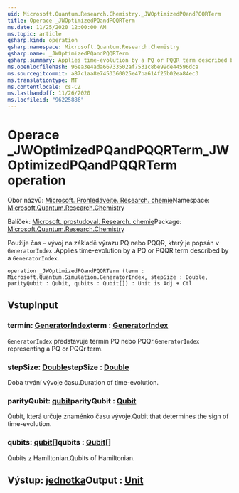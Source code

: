 ```yaml
---
uid: Microsoft.Quantum.Research.Chemistry._JWOptimizedPQandPQQRTerm
title: Operace _JWOptimizedPQandPQQRTerm
ms.date: 11/25/2020 12:00:00 AM
ms.topic: article
qsharp.kind: operation
qsharp.namespace: Microsoft.Quantum.Research.Chemistry
qsharp.name: _JWOptimizedPQandPQQRTerm
qsharp.summary: Applies time-evolution by a PQ or PQQR term described by a `GeneratorIndex`.
ms.openlocfilehash: 96ea3e4ada66733502af7531c8be99de44596dca
ms.sourcegitcommit: a87c1aa8e7453360025e47ba614f25b02ea84ec3
ms.translationtype: MT
ms.contentlocale: cs-CZ
ms.lasthandoff: 11/26/2020
ms.locfileid: "96225886"
---
```

# <a name="_jwoptimizedpqandpqqrterm-operation"></a><span data-ttu-id="8c6b0-102">Operace _JWOptimizedPQandPQQRTerm</span><span class="sxs-lookup"><span data-stu-id="8c6b0-102">_JWOptimizedPQandPQQRTerm operation</span></span>

<span data-ttu-id="8c6b0-103">Obor názvů: [Microsoft. Prohledávejte. Research. chemie](xref:Microsoft.Quantum.Research.Chemistry)</span><span class="sxs-lookup"><span data-stu-id="8c6b0-103">Namespace: [Microsoft.Quantum.Research.Chemistry](xref:Microsoft.Quantum.Research.Chemistry)</span></span>

<span data-ttu-id="8c6b0-104">Balíček: [Microsoft. prostudoval. Research. chemie](https://nuget.org/packages/Microsoft.Quantum.Research.Chemistry)</span><span class="sxs-lookup"><span data-stu-id="8c6b0-104">Package: [Microsoft.Quantum.Research.Chemistry](https://nuget.org/packages/Microsoft.Quantum.Research.Chemistry)</span></span>


<span data-ttu-id="8c6b0-105">Použije čas – vývoj na základě výrazu PQ nebo PQQR, který je popsán v `GeneratorIndex` .</span><span class="sxs-lookup"><span data-stu-id="8c6b0-105">Applies time-evolution by a PQ or PQQR term described by a `GeneratorIndex`.</span></span>

```qsharp
operation _JWOptimizedPQandPQQRTerm (term : Microsoft.Quantum.Simulation.GeneratorIndex, stepSize : Double, parityQubit : Qubit, qubits : Qubit[]) : Unit is Adj + Ctl
```


## <a name="input"></a><span data-ttu-id="8c6b0-106">Vstup</span><span class="sxs-lookup"><span data-stu-id="8c6b0-106">Input</span></span>

### <a name="term--generatorindex"></a><span data-ttu-id="8c6b0-107">termín: [GeneratorIndex](xref:Microsoft.Quantum.Simulation.GeneratorIndex)</span><span class="sxs-lookup"><span data-stu-id="8c6b0-107">term : [GeneratorIndex](xref:Microsoft.Quantum.Simulation.GeneratorIndex)</span></span>

<span data-ttu-id="8c6b0-108">`GeneratorIndex` představuje termín PQ nebo PQQr.</span><span class="sxs-lookup"><span data-stu-id="8c6b0-108">`GeneratorIndex` representing a PQ or PQQr term.</span></span>


### <a name="stepsize--double"></a><span data-ttu-id="8c6b0-109">stepSize: [Double](xref:microsoft.quantum.lang-ref.double)</span><span class="sxs-lookup"><span data-stu-id="8c6b0-109">stepSize : [Double](xref:microsoft.quantum.lang-ref.double)</span></span>

<span data-ttu-id="8c6b0-110">Doba trvání vývoje času.</span><span class="sxs-lookup"><span data-stu-id="8c6b0-110">Duration of time-evolution.</span></span>


### <a name="parityqubit--qubit"></a><span data-ttu-id="8c6b0-111">parityQubit: [qubit](xref:microsoft.quantum.lang-ref.qubit)</span><span class="sxs-lookup"><span data-stu-id="8c6b0-111">parityQubit : [Qubit](xref:microsoft.quantum.lang-ref.qubit)</span></span>

<span data-ttu-id="8c6b0-112">Qubit, která určuje znaménko času vývoje.</span><span class="sxs-lookup"><span data-stu-id="8c6b0-112">Qubit that determines the sign of time-evolution.</span></span>


### <a name="qubits--qubit"></a><span data-ttu-id="8c6b0-113">qubits: [qubit](xref:microsoft.quantum.lang-ref.qubit)[]</span><span class="sxs-lookup"><span data-stu-id="8c6b0-113">qubits : [Qubit](xref:microsoft.quantum.lang-ref.qubit)[]</span></span>

<span data-ttu-id="8c6b0-114">Qubits z Hamiltonian.</span><span class="sxs-lookup"><span data-stu-id="8c6b0-114">Qubits of Hamiltonian.</span></span>



## <a name="output--unit"></a><span data-ttu-id="8c6b0-115">Výstup: [jednotka](xref:microsoft.quantum.lang-ref.unit)</span><span class="sxs-lookup"><span data-stu-id="8c6b0-115">Output : [Unit](xref:microsoft.quantum.lang-ref.unit)</span></span>

